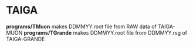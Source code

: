 # TAIGA


 **programs/TMuon** makes DDMMYY.root file from RAW data of TAIGA-MUON
 **programs/TGrande** makes DDMMYY.root file from DDMMYY.rsg of TAIGA-GRANDE

